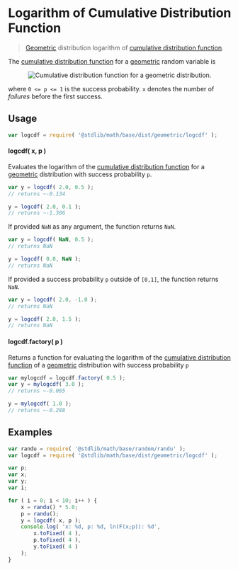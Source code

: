 Logarithm of Cumulative Distribution Function
===

> [Geometric][geometric] distribution logarithm of [cumulative distribution function][cdf].

<section class="intro">

The [cumulative distribution function][cdf] for a [geometric][geometric] random variable is

<!-- <equation class="equation" label="eq:cdf" align="center" raw="F(x;p)= \begin{cases}
0 &amp; \text{ for } x < 0 \\
1-(1 - p)^{\left\lfloor x \right\rfloor+1} &amp; \text{ otherwise}
 \end{cases}" alt="Cumulative distribution function for a geometric distribution."> -->

<div class="equation" align="center" data-raw-text="F(x;p)= \begin{cases}
0 &amp; \text{ for } x < 0 \\
1-(1 - p)^{\left\lfloor x \right\rfloor+1} &amp; \text{ otherwise}
 \end{cases}" data-equation="eq:cdf">
    <img src="" alt="Cumulative distribution function for a geometric distribution.">
    <br>
</div>

<!-- </equation> -->

where `0 <= p <= 1` is the success probability. `x` denotes the number of *failures* before the first success.

<!-- </intro> -->

<section class="usage">

## Usage
``` javascript
var logcdf = require( '@stdlib/math/base/dist/geometric/logcdf' );
```

#### logcdf( x, p )

Evaluates the logarithm of the [cumulative distribution function][cdf] for a [geometric][geometric] distribution with success probability `p`.

``` javascript
var y = logcdf( 2.0, 0.5 );
// returns ~-0.134

y = logcdf( 2.0, 0.1 );
// returns ~-1.306
```

If provided `NaN` as any argument, the function returns `NaN`.

``` javascript
var y = logcdf( NaN, 0.5 );
// returns NaN

y = logcdf( 0.0, NaN );
// returns NaN
```

If provided a success probability `p` outside of `[0,1]`, the function returns `NaN`.

``` javascript
var y = logcdf( 2.0, -1.0 );
// returns NaN

y = logcdf( 2.0, 1.5 );
// returns NaN
```

#### logcdf.factory( p )

Returns a function for evaluating the logarithm of the [cumulative distribution function][cdf] of a [geometric][geometric] distribution with success probability `p`

``` javascript
var mylogcdf = logcdf.factory( 0.5 );
var y = mylogcdf( 3.0 );
// returns ~-0.065

y = mylogcdf( 1.0 );
// returns ~-0.288
```

<!-- </usage> -->

<section class="examples">

## Examples

``` javascript
var randu = require( '@stdlib/math/base/random/randu' );
var logcdf = require( '@stdlib/math/base/dist/geometric/logcdf' );

var p;
var x;
var y;
var i;

for ( i = 0; i < 10; i++ ) {
    x = randu() * 5.0;
    p = randu();
    y = logcdf( x, p );
    console.log( 'x: %d, p: %d, ln(F(x;p)): %d',
        x.toFixed( 4 ),
        p.toFixed( 4 ),
        y.toFixed( 4 )
    );
}
```

<!-- </examples> -->


<section class="links">

[cdf]:  https://en.wikipedia.org/wiki/Cumulative_distribution_function
[geometric]: https://en.wikipedia.org/wiki/Geometric_distribution

<!-- </links> -->
